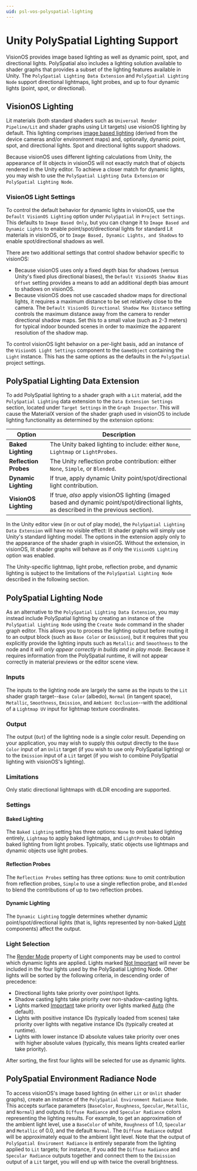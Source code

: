 ```yaml
---
uid: psl-vos-polyspatial-lighting
---
```


# Unity PolySpatial Lighting Support
VisionOS provides image based lighting as well as dynamic point, spot, and directional lights.  PolySpatial also includes a lighting solution available to shader graphs that provides a subset of the lighting features available in Unity.  The `PolySpatial Lighting Data Extension` and `PolySpatial Lighting Node` support directional lightmaps, light probes, and up to four dynamic lights (point, spot, or directional).

## VisionOS Lighting
Lit materials (both standard shaders such as `Universal Render Pipeline/Lit` and shader graphs using Lit targets) use visionOS lighting by default.  This lighting comprises [image based lighting](ImageBasedLight.md) (derived from the device cameras and/or environment maps) and, optionally, dynamic point, spot, and directional lights.  Spot and directional lights support shadows.

Because visionOS uses different lighting calculations from Unity, the appearance of lit objects in visionOS will not exactly match that of objects rendered in the Unity editor.  To achieve a closer match for dynamic lights, you may wish to use the `PolySpatial Lighting Data Extension` or `PolySpatial Lighting Node`.

### VisionOS Light Settings
To control the default behavior for dynamic lights in visionOS, use the `Default VisionOS Lighting` option under `PolySpatial` in `Project Settings`.  This defaults to `Image Based Only`, but you can change it to `Image Based and Dynamic Lights` to enable point/spot/directional lights for standard Lit materials in visionOS, or to `Image Based, Dynamic Lights, and Shadows` to enable spot/directional shadows as well.

There are two additional settings that control shadow behavior specific to visionOS:
* Because visionOS uses only a fixed depth bias for shadows (versus Unity's fixed plus directional biases), the `Default VisionOS Shadow Bias Offset` setting provides a means to add an additional depth bias amount to shadows on visionOS.
* Because visionOS does not use cascaded shadow maps for directional lights, it requires a maximum distance to be set relatively close to the camera.  The `Default VisionOS Directional Shadow Max Distance` setting controls the maximum distance away from the camera to render directional shadow maps.  Set this to a small value (such as 2-3 meters) for typical indoor bounded scenes in order to maximize the apparent resolution of the shadow map.

To control visionOS light behavior on a per-light basis, add an instance of the `VisionOS Light Settings` component to the `GameObject` containing the `Light` instance.  This has the same options as the defaults in the `PolySpatial` project settings.

## PolySpatial Lighting Data Extension
To add PolySpatial lighting to a shader graph with a `Lit` material, add the `PolySpatial Lighting` data extension to the `Data Extension Settings` section, located under `Target Settings` in the `Graph Inspector`.  This will cause the MaterialX version of the shader graph used in visionOS to include lighting functionality as determined by the extension options:

| **Option** | **Description** |
| --- | --- |
| **Baked Lighting** | The Unity baked lighting to include: either `None`, `Lightmap` or `LightProbes`. |
| **Reflection Probes** | The Unity reflection probe contribution: either `None`, `Simple`, or `Blended`. |
| **Dynamic Lighting** | If true, apply dynamic Unity point/spot/directional light contribution. |
| **VisionOS Lighting** | If true, *also* apply visionOS lighting (imaged based and dynamic point/spot/directional lights, as described in the previous section). |

In the Unity editor view (in or out of play mode), the `PolySpatial Lighting Data Extension` will have no visible effect: lit shader graphs will simply use Unity's standard lighting model.  The options in the extension apply only to the appearance of the shader graph in visionOS.  Without the extension, in visionOS, lit shader graphs will behave as if only the `VisionOS Lighting` option was enabled.

The Unity-specific lightmap, light probe, reflection probe, and dynamic lighting is subject to the limitations of the `PolySpatial Lighting Node` described in the following section.

## PolySpatial Lighting Node
As an alternative to the `PolySpatial Lighting Data Extension`, you may instead include PolySpatial lighting by creating an instance of the `PolySpatial Lighting Node` using the `Create Node` command in the shader graph editor.  This allows you to process the lighting output before routing it to an output block (such as `Base Color` or `Emission`), but it requires that you explicitly provide the lighting inputs such as `Metallic` and `Smoothness` to the node and it *will only appear correctly in builds and in play mode*.  Because it requires information from the PolySpatial runtime, it will not appear correctly in material previews or the editor scene view.

### Inputs
The inputs to the lighting node are largely the same as the inputs to the `Lit` shader graph target--`Base Color` (albedo), `Normal` (in tangent space), `Metallic`, `Smoothness`, `Emission`, and `Ambient Occlusion`--with the additional of a `Lightmap UV` input for lightmap texture coordinates.

### Output
The output (`Out`) of the lighting node is a single color result.  Depending on your application, you may wish to supply this output directly to the `Base Color` input of an `Unlit` target (if you wish to use only PolySpatial lighting) or to the `Emission` input of a `Lit` target (if you wish to combine PolySpatial lighting with visionOS's lighting).

### Limitations
Only static directional lightmaps with dLDR encoding are supported.

### Settings

#### Baked Lighting
The `Baked Lighting` setting has three options: `None` to omit baked lighting entirely, `Lightmap` to apply baked lightmaps, and `LightProbes` to obtain baked lighting from light probes.  Typically, static objects use lightmaps and dynamic objects use light probes.

#### Reflection Probes
The `Reflection Probes` setting has three options: `None` to omit contribution from reflection probes, `Simple` to use a single reflection probe, and `Blended` to blend the contributions of up to two reflection probes.

#### Dynamic Lighting
The `Dynamic Lighting` toggle determines whether dynamic point/spot/directional lights (that is, lights represented by non-baked [Light](https://docs.unity3d.com/ScriptReference/Light.html) components) affect the output.

### Light Selection
The [Render Mode](https://docs.unity3d.com/ScriptReference/Light-renderMode.html) property of Light components may be used to control which dynamic lights are applied.  Lights marked [Not Important](https://docs.unity3d.com/ScriptReference/LightRenderMode.ForceVertex.html) will never be included in the four lights used by the PolySpatial Lighting Node.  Other lights will be sorted by the following criteria, in descending order of precedence:

* Directional lights take priority over point/spot lights.
* Shadow casting lights take priority over non-shadow-casting lights.
* Lights marked [Important](https://docs.unity3d.com/ScriptReference/LightRenderMode.ForcePixel.html) take priority over lights marked [Auto](https://docs.unity3d.com/ScriptReference/LightRenderMode.Auto.html) (the default).
* Lights with positive instance IDs (typically loaded from scenes) take priority over lights with negative instance IDs (typically created at runtime).
* Lights with lower instance ID absolute values take priority over ones with higher absolute values (typically, this means lights created earlier take priority).

After sorting, the first four lights will be selected for use as dynamic lights.

## PolySpatial Environment Radiance Node
To access visionOS's image based lighting (in either `Lit` or `Unlit` shader graphs), create an instance of the `PolySpatial Environment Radiance Node`.  This accepts surface parameters (`BaseColor`, `Roughness`, `Specular`, `Metallic`, and `Normal`) and outputs `Diffuse Radiance` and `Specular Radiance` colors representing the lighting results.  For example, to get an approximation of the ambient light level, use a `BaseColor` of white, `Roughness` of 1.0, `Specular` and `Metallic` of 0.0, and the default `Normal`.  The `Diffuse Radiance` output will be approximately equal to the ambient light level.  Note that the output of `PolySpatial Enviroment Radiance` is entirely separate from the lighting applied to `Lit` targets; for instance, if you add the `Diffuse Radiance` and `Specular Radiance` outputs together and connect them to the `Emission` output of a `Lit` target, you will end up with twice the overall brightness.